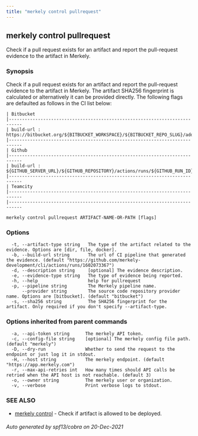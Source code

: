 ```yaml
---
title: "merkely control pullrequest"
---
```


## merkely control pullrequest

Check if a pull request exists for an artifact and report the pull-request evidence to the artifact in Merkely.

### Synopsis


   Check if a pull request exists for an artifact and report the pull-request evidence to the artifact in Merkely. 
   The artifact SHA256 fingerprint is calculated or alternatively it can be provided directly. 
   The following flags are defaulted as follows in the CI list below:

   
	| Bitbucket 
	|---------------------------------------------------------------------------
	| build-url : https://bitbucket.org/${BITBUCKET_WORKSPACE}/${BITBUCKET_REPO_SLUG}/addon/pipelines/home#!/results/${BITBUCKET_BUILD_NUMBER}
	|---------------------------------------------------------------------------
	| Github 
	|---------------------------------------------------------------------------
	| build-url : ${GITHUB_SERVER_URL}/${GITHUB_REPOSITORY}/actions/runs/${GITHUB_RUN_ID}
	|---------------------------------------------------------------------------
	| Teamcity 
	|---------------------------------------------------------------------------
	|---------------------------------------------------------------------------

```
merkely control pullrequest ARTIFACT-NAME-OR-PATH [flags]
```

### Options

```
  -t, --artifact-type string   The type of the artifact related to the evidence. Options are [dir, file, docker].
  -b, --build-url string       The url of CI pipeline that generated the evidence. (default "https://github.com/merkely-development/cli/actions/runs/1602073367")
  -d, --description string     [optional] The evidence description.
  -e, --evidence-type string   The type of evidence being reported.
  -h, --help                   help for pullrequest
  -p, --pipeline string        The Merkely pipeline name.
      --provider string        The source code repository provider name. Options are [bitbucket]. (default "bitbucket")
  -s, --sha256 string          The SHA256 fingerprint for the artifact. Only required if you don't specify --artifact-type.
```

### Options inherited from parent commands

```
  -a, --api-token string      The merkely API token.
  -c, --config-file string    [optional] The merkely config file path. (default "merkely")
  -D, --dry-run               Whether to send the request to the endpoint or just log it in stdout.
  -H, --host string           The merkely endpoint. (default "https://app.merkely.com")
  -r, --max-api-retries int   How many times should API calls be retried when the API host is not reachable. (default 3)
  -o, --owner string          The merkely user or organization.
  -v, --verbose               Print verbose logs to stdout.
```

### SEE ALSO

* [merkely control](/client_reference/merkely_control/)	 - Check if artifact is allowed to be deployed.

###### Auto generated by spf13/cobra on 20-Dec-2021
